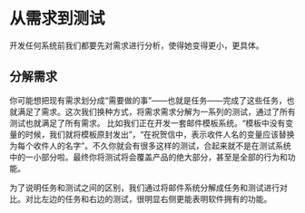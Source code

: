 # 从需求到测试

开发任何系统前我们都要先对需求进行分析，使得她变得更小，更具体。

## 分解需求

你可能想把现有需求划分成“需要做的事”——也就是任务——完成了这些任务，也就满足了需求。这次我们换种方式，将需求需求分解为一系列的测试，通过了所有测试也就满足了所有需求。
比如我们正在开发一套邮件模板系统。“模板中没有变量的时候，我们就将模板原封发出”，“在祝贺信中，表示收件人名的变量应该替换为每个收件人的名字”。不久你就会有很多这样的测试，合起来就不是在测试系统中的一小部分啦。最终你将测试将会覆盖产品的绝大部分，甚至是全部的行为和功能。

为了说明任务和测试之间的区别，我们通过将邮件系统分解成任务和测试进行对比。对比左边的任务和右边的测试，很明显右侧更能表明软件拥有的功能。

